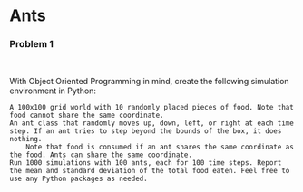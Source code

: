 # Ants

### Problem 1

 

With Object Oriented Programming in mind, create the following simulation environment in Python:

    A 100x100 grid world with 10 randomly placed pieces of food. Note that food cannot share the same coordinate.
    An ant class that randomly moves up, down, left, or right at each time step. If an ant tries to step beyond the bounds of the box, it does nothing.
        Note that food is consumed if an ant shares the same coordinate as the food. Ants can share the same coordinate.
    Run 1000 simulations with 100 ants, each for 100 time steps. Report the mean and standard deviation of the total food eaten. Feel free to use any Python packages as needed.
